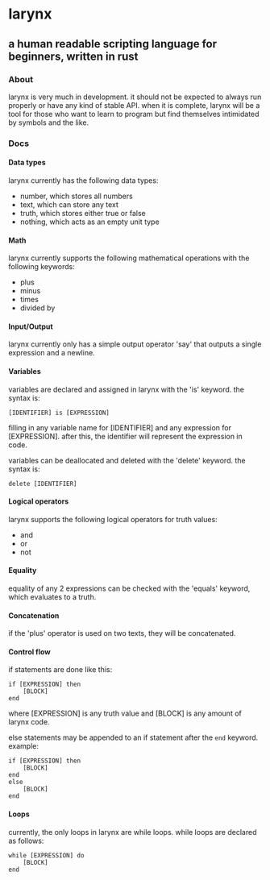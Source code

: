 # larynx
## a human readable scripting language for beginners, written in rust


### About
larynx is very much in development. it should not be expected to always run properly or have any kind of stable API. when it is complete, larynx will be a tool for those who want to learn to program but find themselves intimidated by symbols and the like.

### Docs

#### Data types
larynx currently has the following data types:
* number, which stores all numbers
* text, which can store any text
* truth, which stores either true or false
* nothing, which acts as an empty unit type

#### Math
larynx currently supports the following mathematical operations with the following keywords:
* plus
* minus
* times
* divided by

#### Input/Output
larynx currently only has a simple output operator 'say' that outputs a single expression and a newline.

#### Variables
variables are declared and assigned in larynx with the 'is' keyword. the syntax is:
```
[IDENTIFIER] is [EXPRESSION]
```
filling in any variable name for \[IDENTIFIER] and any expression for \[EXPRESSION].
after this, the identifier will represent the expression in code.


variables can be deallocated and deleted with the 'delete' keyword. the syntax is:
```
delete [IDENTIFIER]
```


#### Logical operators
larynx supports the following logical operators for truth values:
* and
* or
* not

#### Equality
equality of any 2 expressions can be checked with the 'equals' keyword, which evaluates to a truth. 

#### Concatenation
if the 'plus' operator is used on two texts, they will be concatenated.

#### Control flow
if statements are done like this:
```
if [EXPRESSION] then
    [BLOCK]
end
```
where \[EXPRESSION] is any truth value and \[BLOCK] is any amount of larynx code.

else statements may be appended to an if statement after the `end` keyword. example:

```
if [EXPRESSION] then
    [BLOCK]
end
else
    [BLOCK]
end
```

#### Loops
currently, the only loops in larynx are while loops. while loops are declared as follows:

```
while [EXPRESSION] do
    [BLOCK]
end
```

